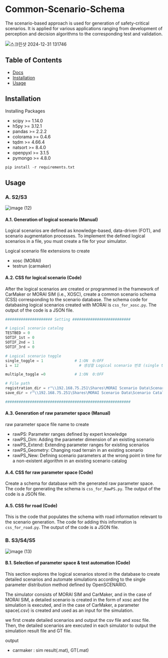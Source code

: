 # Common-Scenario-Schema

The scenario-based approach is used for generation of safety-critical scenarios. It is applied for various applications ranging from development of perception and decision algorithms to the corresponding test and validation.

![스크린샷 2024-12-31 131746](https://github.com/user-attachments/assets/35d85d97-4b5c-4cd4-a151-8580e08f5192)

## Table of Contents

- [Docs](#docs)
- [Installation](#installation)
- [Usage](#usage)

## Installation

Installing Packages

- scipy >= 1.14.0
- h5py >= 3.12.1
- pandas >= 2.2.2
- colorama >= 0.4.6
- tqdm >= 4.66.4
- natsort >= 8.4.0
- openpyxl >= 3.1.5
- pymongo >= 4.8.0

```Python
pip install -r requirements.txt
```

## Usage

### A. S2/S3
![image (12)](https://github.com/user-attachments/assets/93f01dcf-969f-4a4f-ac1b-01f9b1e6285b)


#### A.1. Generation of logical scenario (Manual)
Logical scenarios are defined as knowledge-based, data-driven (FOT), and scenario augmentation processes. To implement the defined logical scenarios in a file, you must create a file for your simulator.

Logical scenario file extensions to create
- xosc (MORAI) 
- testrun (carmaker)


#### A.2. CSS for logical scenario (Code)
After the logical scenarios are created or programmed in the framework of CarMaker or MORAI SIM (i.e., XOSC), create a common scenario schema (CSS) corresponding to the scenario database. 
The schema code for databasing logical scenarios created with MORAI is ```css_for_xosc.py```.
The output of the code is a JSON file.

```Python
##################### Setting ##########################

# Logical scenario catalog
TESTBED = 0
SOTIF_1st = 0
SOTIF_2nd = 1
SOTIF_3rd = 0

# Logical scenario toggle
single_toggle = 1              # 1:ON  0:OFF
i = 12                           # 생성할 Logical scenario 번호 (single toggle에 해당, 가장 아래 번호 리스트 확인 가능)

multiple_toggle =0             # 1:ON  0:OFF

# File path
registration_dir = r"\\192.168.75.251\Shares\MORAI Scenario Data\Scenario Catalog for SOTIF\MORAI Project\Registration"
save_dir = r"\\192.168.75.251\Shares\MORAI Scenario Data\Scenario Catalog for SOTIF\MORAI Project\Json"

########################################################
```

#### A.3. Generation of raw parameter space (Manual)
raw parameter space file name to create
- rawPS: Parameter ranges defined by expert knowledge
- rawPS_Dim: Adding the parameter dimension of an existing scenario
- rawPS_Extend: Extending parameter ranges for existing scenarios
- rawPS_Geometry: Changing road terrain in an existing scenario
- rawPS_New: Defining scenario parameters at the wrong point in time for a non-existent algorithm in an existing scenario catalog


#### A.4. CSS for raw parameter space (Code)
Create a schema for database with the generated raw parameter space.
The code for generating the schema is ```css_for_RawPS.py```.
The output of the code is a JSON file.

#### A.5. CSS for road (Code)
This is the code that populates the schema with road information relevant to the scenario generation. 
The code for adding this information is ```css_for_road.py```.
The output of the code is a JSON file.

### B. S3/S4/S5
![image (13)](https://github.com/user-attachments/assets/0d188135-c163-4162-b45a-d84d04701418)


#### B.1. Selection of parameter space & test automation (Code)
This section explores the logical scenarios stored in the database to create detailed scenarios and automate simulations according to the single parameter distribution method defined by OpenSCENARIO. 

The simulator consists of MORAI SIM and CarMaker, and in the case of MORAI SIM, a detailed scenario is created in the form of xosc and the simulation is executed, and in the case of CarMaker, a parameter space(.csv) is created and used as an input for the simulation. 

we first create detailed scenarios and output the csv file and xosc file. Then, the detailed scenarios are executed in each simulator to output the simulation result file and GT file.

output
- carmaker : sim result(.mat), GT(.mat)














